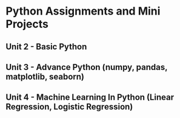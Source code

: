 # Python Assignments and Mini Projects
## Unit 2 - Basic Python
## Unit 3 - Advance Python (numpy, pandas, matplotlib, seaborn)
## Unit 4 - Machine Learning In Python (Linear Regression, Logistic Regression)

